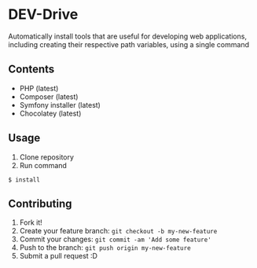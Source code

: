 # DEV-Drive
Automatically install tools that are useful for developing web applications,
including creating their respective path variables, using a single command

## Contents
- PHP (latest)
- Composer (latest)
- Symfony installer (latest)
- Chocolatey (latest)

## Usage
1. Clone repository
2. Run command
```
$ install
```

## Contributing
1. Fork it!
2. Create your feature branch: `git checkout -b my-new-feature`
3. Commit your changes: `git commit -am 'Add some feature'`
4. Push to the branch: `git push origin my-new-feature`
5. Submit a pull request :D
